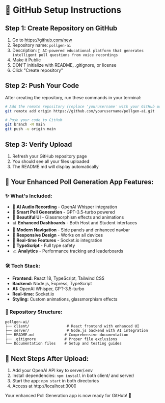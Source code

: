 # 🚀 GitHub Setup Instructions

## Step 1: Create Repository on GitHub
1. Go to https://github.com/new
2. Repository name: `pollgen-ai`
3. Description: `🎤 AI-powered educational platform that generates intelligent poll questions from voice recordings`
4. Make it Public
5. DON'T initialize with README, .gitignore, or license
6. Click "Create repository"

## Step 2: Push Your Code
After creating the repository, run these commands in your terminal:

```bash
# Add the remote repository (replace 'yourusername' with your GitHub username)
git remote add origin https://github.com/yourusername/pollgen-ai.git

# Push your code to GitHub
git branch -M main
git push -u origin main
```

## Step 3: Verify Upload
1. Refresh your GitHub repository page
2. You should see all your files uploaded
3. The README.md will display automatically

## 🎉 Your Enhanced Poll Generation App Features:

### ✨ What's Included:
- 🎤 **AI Audio Recording** - OpenAI Whisper integration
- 🤖 **Smart Poll Generation** - GPT-3.5-turbo powered
- 🎨 **Beautiful UI** - Glassmorphism effects and animations
- 📊 **Enhanced Dashboards** - Both Host and Student interfaces
- 🧭 **Modern Navigation** - Side panels and enhanced navbar
- 📱 **Responsive Design** - Works on all devices
- 🔄 **Real-time Features** - Socket.io integration
- 🎯 **TypeScript** - Full type safety
- 📈 **Analytics** - Performance tracking and leaderboards

### 🛠️ Tech Stack:
- **Frontend:** React 18, TypeScript, Tailwind CSS
- **Backend:** Node.js, Express, TypeScript
- **AI:** OpenAI Whisper, GPT-3.5-turbo
- **Real-time:** Socket.io
- **Styling:** Custom animations, glassmorphism effects

### 📁 Repository Structure:
```
pollgen-ai/
├── client/                 # React frontend with enhanced UI
├── server/                 # Node.js backend with AI integration
├── README.md              # Comprehensive documentation
├── .gitignore             # Proper file exclusions
└── Documentation files    # Setup and testing guides
```

## 🎯 Next Steps After Upload:
1. Add your OpenAI API key to server/.env
2. Install dependencies: `npm install` in both client/ and server/
3. Start the app: `npm start` in both directories
4. Access at http://localhost:3000

Your enhanced Poll Generation app is now ready for GitHub! 🎉
